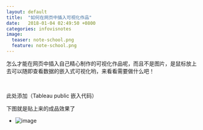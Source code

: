 ```yaml
---
layout: default
title:  "如何在网页中插入可视化作品"
date:   2018-01-04 02:49:50 +0800
categories: infovisnotes
image:
  teaser: note-school.png
  feature: note-school.png
---
```



怎么才能在网页中插入自己精心制作的可视化作品呢，而且不是图片，是鼠标放上去可以随即查看数据的嵌入式可视化哟，来看看需要做什么吧！

<html>
<head></head>
<body>
<div>
<p><br></p>
</div>
此处添加（Tableau public 嵌入代码）
</body>
 </html>


下图就是贴上来的成品效果了
- ![image](https://Huangj0830.github.io/images/note-school.png)
